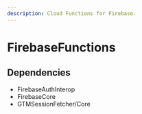 ```yaml
---
description: Cloud Functions for Firebase.
---
```


# FirebaseFunctions

## Dependencies

* FirebaseAuthInterop
* FirebaseCore
* GTMSessionFetcher/Core
